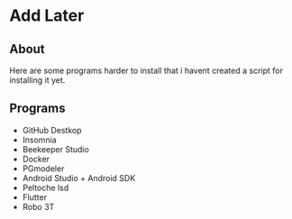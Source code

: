 # Add Later

## About

Here are some programs harder to install that i havent created a script for installing it yet.
  
## Programs

- GitHub Destkop
- Insomnia
- Beekeeper Studio
- Docker
- PGmodeler
- Android Studio + Android SDK
- Peltoche lsd
- Flutter
- Robo 3T
